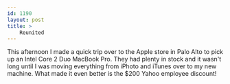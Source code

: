 ```yaml
---
id: 1190
layout: post
title: >
    Reunited
---
```


This afternoon I made a quick trip over to the Apple store in Palo Alto to pick up an Intel Core 2 Duo MacBook Pro. They had plenty in stock and it wasn't long until I was moving everything from iPhoto and iTunes over to my new machine. What made it even better is the $200 Yahoo employee discount!
